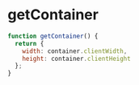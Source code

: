# getContainer

```js
function getContainer() {
  return {
    width: container.clientWidth,
    height: container.clientHeight
  };
}
```
